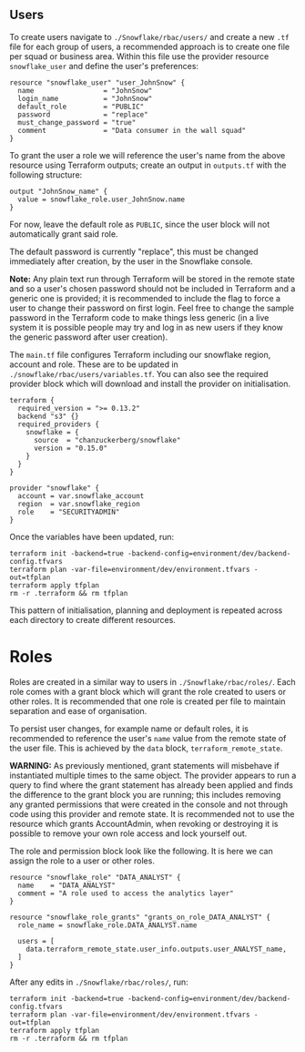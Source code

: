## Users
To create users navigate to `./Snowflake/rbac/users/` and create a new `.tf` file for each group of users, a recommended approach is to create one file per squad or business area.  Within this file use the provider resource `snowflake_user` and define the user's preferences:

    resource "snowflake_user" "user_JohnSnow" {
      name                 = "JohnSnow"
      login_name           = "JohnSnow"
      default_role         = "PUBLIC"
      password             = "replace"
      must_change_password = "true"
      comment              = "Data consumer in the wall squad"
    }

To grant the user a role we will reference the user's name from the above resource using Terraform outputs; create an output in `outputs.tf` with the following structure:

    output "JohnSnow_name" {
      value = snowflake_role.user_JohnSnow.name
    }

For now, leave the default role as `PUBLIC`, since the user block will not automatically grant said role.

The default password is currently "replace", this must be changed immediately after creation, by the user in the Snowflake console.

**Note:** Any plain text run through Terraform will be stored in the remote state and so a user's chosen password should not be included in Terraform and a generic one is provided; it is recommended to include the flag to force a user to change their password on first login. Feel free to change the sample password in the Terraform code to make things less generic (in a live system it is possible people may try and log in as new users if they know the generic password after user creation).


The `main.tf` file configures Terraform including our snowflake region, account and role. These are to be updated in `./snowflake/rbac/users/variables.tf`. You can also see the required provider block which will download and install the provider on initialisation.

    terraform {
      required_version = ">= 0.13.2"
      backend "s3" {}
      required_providers {
        snowflake = {
          source  = "chanzuckerberg/snowflake"
          version = "0.15.0"
        }
      }
    }

    provider "snowflake" {
      account = var.snowflake_account
      region  = var.snowflake_region
      role    = "SECURITYADMIN"
    }


Once the variables have been updated, run:

    terraform init -backend=true -backend-config=environment/dev/backend-config.tfvars
    terraform plan -var-file=environment/dev/environment.tfvars -out=tfplan
    terraform apply tfplan
    rm -r .terraform && rm tfplan

This pattern of initialisation, planning and deployment is repeated across each directory to create different resources.

# Roles
Roles are created in a similar way to users in `./Snowflake/rbac/roles/`. Each role comes with a grant block which will grant the role created to users or other roles. It is recommended that one role is created per file to maintain separation and ease of organisation.

To persist user changes, for example name or default roles, it is recommended to reference the user's `name` value from the remote state of the user file. This is achieved by the `data` block, `terraform_remote_state`.

**WARNING:** As previously mentioned, grant statements will misbehave if instantiated multiple times to the same object. The provider appears to run a query to find where the grant statement has already been applied and finds the difference to the grant block you are running; this includes removing any granted permissions that were created in the console and not through code using this provider and remote state. It is recommended not to use the resource which grants AccountAdmin, when revoking or destroying it is possible to remove your own role access and lock yourself out.

The role and permission block look like the following. It is here we can assign the role to a user or other roles.

    resource "snowflake_role" "DATA_ANALYST" {
      name    = "DATA_ANALYST"
      comment = "A role used to access the analytics layer"
    }

    resource "snowflake_role_grants" "grants_on_role_DATA_ANALYST" {
      role_name = snowflake_role.DATA_ANALYST.name

      users = [
        data.terraform_remote_state.user_info.outputs.user_ANALYST_name,
      ]
    }


After any edits in `./Snowflake/rbac/roles/`, run:

    terraform init -backend=true -backend-config=environment/dev/backend-config.tfvars
    terraform plan -var-file=environment/dev/environment.tfvars -out=tfplan
    terraform apply tfplan
    rm -r .terraform && rm tfplan
